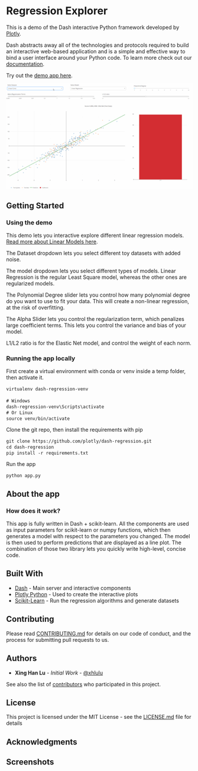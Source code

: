 # Regression Explorer

This is a demo of the Dash interactive Python framework developed by [Plotly](https://plot.ly/).

Dash abstracts away all of the technologies and protocols required to build an interactive web-based application and is a simple and effective way to bind a user interface around your Python code. To learn more check out our [documentation](https://plot.ly/dash).

Try out the [demo app here](https://dash-regression.herokuapp.com/).

![animated1](images/animated1.gif)

## Getting Started

### Using the demo
This demo lets you interactive explore different linear regression models. [Read more about Linear Models here](http://scikit-learn.org/stable/modules/linear_model.html#linear-model).

The Dataset dropdown lets you select different toy datasets with added noise.

The model dropdown lets you select different types of models. Linear Regression is the regular Least Square model, whereas the other ones are regularized models.

The Polynomial Degree slider lets you control how many polynomial degree do you want to use to fit your data. This will create a non-linear regression, at the risk of overfitting.

The Alpha Slider lets you control the regularization term, which penalizes large coefficient terms. This lets you control the variance and bias of your model.

L1/L2 ratio is for the Elastic Net model, and control the weight of each norm.

### Running the app locally

First create a virtual environment with conda or venv inside a temp folder, then activate it.

```
virtualenv dash-regression-venv

# Windows
dash-regression-venv\Scripts\activate
# Or Linux
source venv/bin/activate
```

Clone the git repo, then install the requirements with pip
```
git clone https://github.com/plotly/dash-regression.git
cd dash-regression
pip install -r requirements.txt
```

Run the app
```
python app.py
```

## About the app
### How does it work?
This app is fully written in Dash + scikit-learn. All the components are used as input parameters for scikit-learn or numpy functions, which then generates a model with respect to the parameters you changed. The model is then used to perform predictions that are displayed as a line plot. The combination of those two library lets you quickly write high-level, concise code.

## Built With
* [Dash](https://dash.plot.ly/) - Main server and interactive components
* [Plotly Python](https://plot.ly/python/) - Used to create the interactive plots
* [Scikit-Learn](http://scikit-learn.org/stable/documentation.html) - Run the regression algorithms and generate datasets

## Contributing
Please read [CONTRIBUTING.md](CONTRIBUTING.md) for details on our code of conduct, and the process for submitting pull requests to us.

## Authors
* **Xing Han Lu** - *Initial Work* - [@xhlulu](https://github.com/xhlulu)

See also the list of [contributors](https://github.com/your/project/contributors) who participated in this project.

## License
This project is licensed under the MIT License - see the [LICENSE.md](LICENSE.md) file for details

## Acknowledgments

## Screenshots
